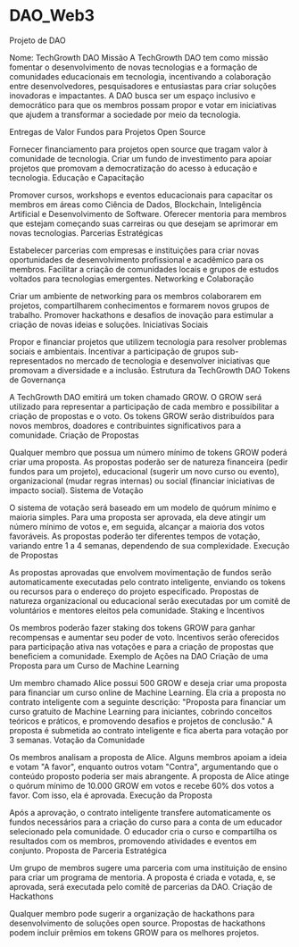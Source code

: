# DAO_Web3
Projeto de DAO

Nome: TechGrowth DAO
Missão
A TechGrowth DAO tem como missão fomentar o desenvolvimento de novas tecnologias e a formação de comunidades educacionais em tecnologia, incentivando a colaboração entre desenvolvedores, pesquisadores e entusiastas para criar soluções inovadoras e impactantes. A DAO busca ser um espaço inclusivo e democrático para que os membros possam propor e votar em iniciativas que ajudem a transformar a sociedade por meio da tecnologia.

Entregas de Valor
Fundos para Projetos Open Source

Fornecer financiamento para projetos open source que tragam valor à comunidade de tecnologia.
Criar um fundo de investimento para apoiar projetos que promovam a democratização do acesso à educação e tecnologia.
Educação e Capacitação

Promover cursos, workshops e eventos educacionais para capacitar os membros em áreas como Ciência de Dados, Blockchain, Inteligência Artificial e Desenvolvimento de Software.
Oferecer mentoria para membros que estejam começando suas carreiras ou que desejam se aprimorar em novas tecnologias.
Parcerias Estratégicas

Estabelecer parcerias com empresas e instituições para criar novas oportunidades de desenvolvimento profissional e acadêmico para os membros.
Facilitar a criação de comunidades locais e grupos de estudos voltados para tecnologias emergentes.
Networking e Colaboração

Criar um ambiente de networking para os membros colaborarem em projetos, compartilharem conhecimentos e formarem novos grupos de trabalho.
Promover hackathons e desafios de inovação para estimular a criação de novas ideias e soluções.
Iniciativas Sociais

Propor e financiar projetos que utilizem tecnologia para resolver problemas sociais e ambientais.
Incentivar a participação de grupos sub-representados no mercado de tecnologia e desenvolver iniciativas que promovam a diversidade e a inclusão.
Estrutura da TechGrowth DAO
Tokens de Governança

A TechGrowth DAO emitirá um token chamado GROW. O GROW será utilizado para representar a participação de cada membro e possibilitar a criação de propostas e o voto.
Os tokens GROW serão distribuídos para novos membros, doadores e contribuintes significativos para a comunidade.
Criação de Propostas

Qualquer membro que possua um número mínimo de tokens GROW poderá criar uma proposta.
As propostas poderão ser de natureza financeira (pedir fundos para um projeto), educacional (sugerir um novo curso ou evento), organizacional (mudar regras internas) ou social (financiar iniciativas de impacto social).
Sistema de Votação

O sistema de votação será baseado em um modelo de quórum mínimo e maioria simples. Para uma proposta ser aprovada, ela deve atingir um número mínimo de votos e, em seguida, alcançar a maioria dos votos favoráveis.
As propostas poderão ter diferentes tempos de votação, variando entre 1 a 4 semanas, dependendo de sua complexidade.
Execução de Propostas

As propostas aprovadas que envolvem movimentação de fundos serão automaticamente executadas pelo contrato inteligente, enviando os tokens ou recursos para o endereço do projeto especificado.
Propostas de natureza organizacional ou educacional serão executadas por um comitê de voluntários e mentores eleitos pela comunidade.
Staking e Incentivos

Os membros poderão fazer staking dos tokens GROW para ganhar recompensas e aumentar seu poder de voto.
Incentivos serão oferecidos para participação ativa nas votações e para a criação de propostas que beneficiem a comunidade.
Exemplo de Ações na DAO
Criação de uma Proposta para um Curso de Machine Learning

Um membro chamado Alice possui 500 GROW e deseja criar uma proposta para financiar um curso online de Machine Learning.
Ela cria a proposta no contrato inteligente com a seguinte descrição: "Proposta para financiar um curso gratuito de Machine Learning para iniciantes, cobrindo conceitos teóricos e práticos, e promovendo desafios e projetos de conclusão."
A proposta é submetida ao contrato inteligente e fica aberta para votação por 3 semanas.
Votação da Comunidade

Os membros analisam a proposta de Alice. Alguns membros apoiam a ideia e votam "A favor", enquanto outros votam "Contra", argumentando que o conteúdo proposto poderia ser mais abrangente.
A proposta de Alice atinge o quórum mínimo de 10.000 GROW em votos e recebe 60% dos votos a favor. Com isso, ela é aprovada.
Execução da Proposta

Após a aprovação, o contrato inteligente transfere automaticamente os fundos necessários para a criação do curso para a conta de um educador selecionado pela comunidade.
O educador cria o curso e compartilha os resultados com os membros, promovendo atividades e eventos em conjunto.
Proposta de Parceria Estratégica

Um grupo de membros sugere uma parceria com uma instituição de ensino para criar um programa de mentoria.
A proposta é criada e votada, e, se aprovada, será executada pelo comitê de parcerias da DAO.
Criação de Hackathons

Qualquer membro pode sugerir a organização de hackathons para desenvolvimento de soluções open source.
Propostas de hackathons podem incluir prêmios em tokens GROW para os melhores projetos.
